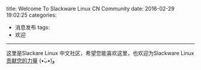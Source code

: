 title: Welcome To Slackware Linux CN Community
date: 2016-02-29 19:02:25
categories:
  - 消息发布
tags:
  - 欢迎
---

这里是Slackare Linux 中文社区，希望您能喜欢这里，也欢迎为Slackware Linux [贡献您的力量][ID_CONTRIBUTE] (•̀ᴗ•́)و

[ID_CONTRIBUTE]: https://github.com/slackwarecn "点此访问我们的Github Organization 主页"

